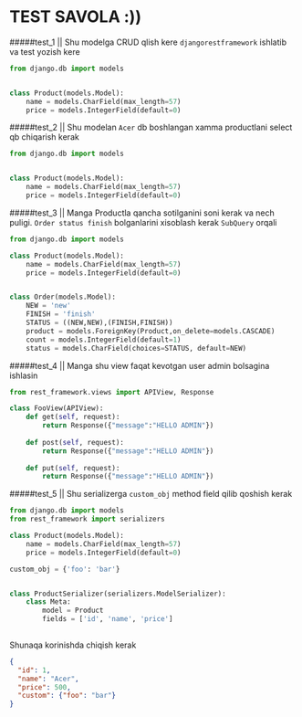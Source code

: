 # TEST SAVOLA :))


#####test_1 || Shu modelga CRUD qlish kere `djangorestframework` ishlatib va test yozish kere
```python
from django.db import models


class Product(models.Model):
    name = models.CharField(max_length=57)
    price = models.IntegerField(default=0)
```

#####test_2 || Shu modelan `Acer` db boshlangan xamma productlani select qb chiqarish kerak
```python
from django.db import models


class Product(models.Model):
    name = models.CharField(max_length=57)
    price = models.IntegerField(default=0)
```
#####test_3 || Manga Productla qancha sotilganini soni kerak va nech puligi.
`Order status finish` bolganlarini xisoblash kerak `SubQuery` orqali
```python
from django.db import models

class Product(models.Model):
    name = models.CharField(max_length=57)
    price = models.IntegerField(default=0)


class Order(models.Model):
    NEW = 'new'
    FINISH = 'finish'
    STATUS = ((NEW,NEW),(FINISH,FINISH))
    product = models.ForeignKey(Product,on_delete=models.CASCADE)
    count = models.IntegerField(default=1)
    status = models.CharField(choices=STATUS, default=NEW)
```

#####test_4 || Manga shu view faqat kevotgan user admin bolsagina ishlasin
```python
from rest_framework.views import APIView, Response

class FooView(APIView):
    def get(self, request):
        return Response({"message":"HELLO ADMIN"})
        
    def post(self, request):
        return Response({"message":"HELLO ADMIN"})
        
    def put(self, request):
        return Response({"message":"HELLO ADMIN"})
```

#####test_5 || Shu serializerga `custom_obj` method field qilib qoshish kerak
```python
from django.db import models
from rest_framework import serializers

class Product(models.Model):
    name = models.CharField(max_length=57)
    price = models.IntegerField(default=0)

custom_obj = {'foo': 'bar'}


class ProductSerializer(serializers.ModelSerializer):
    class Meta:
        model = Product
        fields = ['id', 'name', 'price']
    
```
Shunaqa korinishda chiqish kerak
```json
{
  "id": 1,
  "name": "Acer",
  "price": 500,
  "custom": {"foo": "bar"}
}
```
